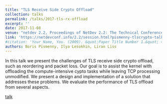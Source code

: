```yaml
---
title: "TLS Receive Side Crypto Offload"
collection: talks
permalink: /talks/2017-tls-rx-offload
excerpt: ''
date: 2017-11-08
venue: "netdev 2.2, Proceedings of NetDev 2.2: The Technical Conference on Linux Networking"
link: 'https://netdevconf.info/2.2/session.html?pismenny-tlscrypto-talk'
#citation: 'Your Name, You. (2009). &quot;Paper Title Number 1.&quot; <i>Journal 1</i>. 1(1).'
authors: Boris Pismenny, Ilya Lesokhin, Liran Liss
---
```


In this talk we present the challenges of TLS receive side crypto offload, such
as reordering and packet loss. Our goal is to assist the kernel with offloading
the compute-intensive cypto tasks while leaving TCP processing unmodified. We
present a design and implementation of a solution that addresses these
problems. We evaluate the performance of TLS offload from several aspects.

[talk](https://netdevconf.info/2.2/session.html?pismenny-tlscrypto-talk)

